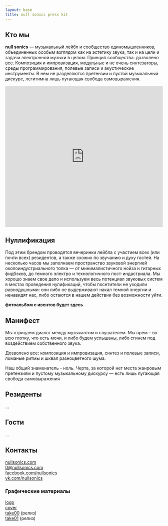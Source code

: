 ```yaml
---
layout: base
title: null sonics press kit
---
```


## Кто мы

**null sonics** — музыкальный лейбл и сообщество единомышленников, объединенных
особым взглядом как на эстетику звука, так и на цели и задачи электронной
музыки в целом. Принцип сообщества: дозволено все. Композиция и импровизация,
модульные и не очень синтезаторы, среды программирования, полевые записи и
акустические инструменты. В нем не разделяются претензии и пустой музыкальный
дискурс, легитимна лишь пугающая свобода самовыражения.

<iframe width="100%" height="450" scrolling="no" frameborder="no" src="https://w.soundcloud.com/player/?url=https%3A//api.soundcloud.com/playlists/304531681%3Fsecret_token%3Ds-1ybka&amp;color=000000&amp;auto_play=false&amp;hide_related=false&amp;show_comments=true&amp;show_user=true&amp;show_reposts=false"></iframe>

## Нуллификация

Под этим брендом проводятся вечеринки лейбла с участием всех (или почти всех)
резидентов, а также схожих по звучанию и духу гостей. На несколько часов мы
заполнаем пространство звуковой энергией околоиндустриального толка — от
минималистичного нойза и гитарных фидбэков, до темного электро и технологичного
пост-индастриала. Мы хорошо знаем свое дело и используем весь потенциал
звуковых систем в местах проведения нулификаций, чтобы посетители не уходили
равнодушными: они либо не выдерживают накал темной энергии и ненавидят нас,
либо остаются в нашем действии без возможности уйти.

**фотоальбом с ивентов будет здесь**

## Манифест

Мы отрицаем диалог между музыкантом и слушателем. Мы орем – во всю глотку, что
есть мочи, и либо будем услышаны, либо сгинем под воздействием собственного
звука.

Дозволено все: композиция и импровизация, синтез и полевые записи, ломаные
ритмы и шквал разноцветного шума.

Наш общий знаменатель - ноль. Черта, за которой нет места жанровым претензиям и
пустому музыкальному дискурсу — есть лишь пугающая свобода самовыражения

## Резиденты

…

## Гости

…

## Контакты 

[nullsonics.com](http://nullsonics.com)<br>
0@nullsonics.com<br>
[facebook.com/nullsonics](https://facebook.com/nullsonics)<br>
[vk.com/nullsonics](https://vk.com/nullsonics)<br>


### Графические материалы

[logo](/img/ns/logo.png)<br>
[cover](/img/ns/cover.jpg)<br>
[take00](/img/ns/take00.jpg) (релиз)<br>
[take01](/img/ns/take01.jpg) (релиз)<br>


